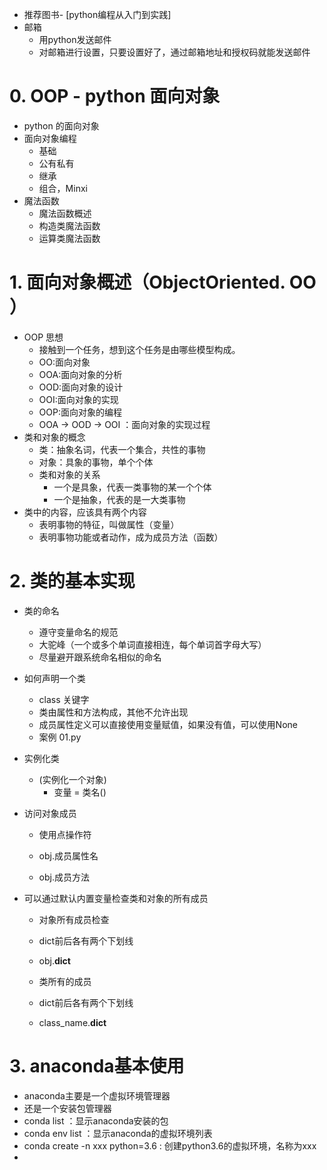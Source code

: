 - 推荐图书- [python编程从入门到实践]
- 邮箱
  - 用python发送邮件
  - 对邮箱进行设置，只要设置好了，通过邮箱地址和授权码就能发送邮件
  

# 0.  OOP - python 面向对象
- python 的面向对象
- 面向对象编程
    - 基础
    - 公有私有
    - 继承
    - 组合，Minxi
- 魔法函数
    - 魔法函数概述
    - 构造类魔法函数
    - 运算类魔法函数
    
# 1. 面向对象概述（ObjectOriented. OO ）
 - OOP 思想
    - 接触到一个任务，想到这个任务是由哪些模型构成。
    - OO:面向对象
    - OOA:面向对象的分析
    - OOD:面向对象的设计
    - OOI:面向对象的实现
    - OOP:面向对象的编程
    - OOA -> OOD -> OOI ：面向对象的实现过程
 - 类和对象的概念
    - 类：抽象名词，代表一个集合，共性的事物
    - 对象：具象的事物，单个个体
    - 类和对象的关系
        - 一个是具象，代表一类事物的某一个个体
        - 一个是抽象，代表的是一大类事物
 - 类中的内容，应该具有两个内容
    - 表明事物的特征，叫做属性（变量）
    - 表明事物功能或者动作，成为成员方法（函数）
    
# 2. 类的基本实现
 - 类的命名
    - 遵守变量命名的规范
    - 大驼峰（一个或多个单词直接相连，每个单词首字母大写）
    - 尽量避开跟系统命名相似的命名
 - 如何声明一个类
    - class 关键字
    - 类由属性和方法构成，其他不允许出现
    - 成员属性定义可以直接使用变量赋值，如果没有值，可以使用None
    - 案例 01.py
 - 实例化类
   - (实例化一个对象)
     -   变量 = 类名() 
 - 访问对象成员
    - 使用点操作符
        
     -   obj.成员属性名
     -   obj.成员方法
        
 - 可以通过默认内置变量检查类和对象的所有成员
    - 对象所有成员检查
    
     - dict前后各有两个下划线
     -   obj.__dict__
        
    - 类所有的成员
    
     - dict前后各有两个下划线
     -   class_name.__dict__
 
 
# 3. anaconda基本使用
 - anaconda主要是一个虚拟环境管理器
 - 还是一个安装包管理器
 - conda list ：显示anaconda安装的包
 - conda env list ：显示anaconda的虚拟环境列表
 - conda create -n xxx python=3.6 : 创建python3.6的虚拟环境，名称为xxx
 - 
 
 